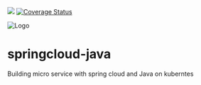 ![](https://github.com/clustercamp/springcloud-java/workflows/.github/workflows/gradle.yml/badge.svg)
[![Coverage Status](https://coveralls.io/repos/github/clustercamp/springcloud-java/badge.svg?branch=master)](https://coveralls.io/github/clustercamp/springcloud-java?branch=master)

![Logo](https://repository-images.githubusercontent.com/177172824/5a4ddc00-8d21-11e9-8b1b-677efbd1dcab)

# springcloud-java
Building micro service with spring cloud and Java on kuberntes
